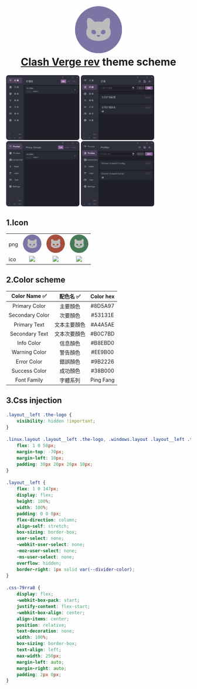 <h1 align="center">
  <img src="icon-flat-colorful/common.png" alt="Clash" width="128" />
  <br>
  <a href="https://github.com/clash-verge-rev/clash-verge-rev">Clash Verge rev</a> theme scheme
  <br>
</h1>

<img src="preview/代理.png" alt="代理" width="200" /> <img src="preview/訂閱.png" alt="訂閱" width="200" /> <img src="preview/proxies.png" alt="proxies" width="200" /> <img src="preview/profiles.png" alt="profiles" width="200" />

## 1.Icon

<table>
<tr>
 <td>png</td>
 <td align="center"><img src="icon-flat-colorful/common.png?raw=true" width="50px"></td>
 <td align="center"><img src="icon-flat-colorful/sysproxy.png?raw=true" width="50px"></td>
 <td align="center"><img src="icon-flat-colorful/tun.png?raw=true" width="50px"></td>
</tr>
<tr>
 <td>ico</td>
 <td align="center"><img src="icon-flat-colorful/common.ico?raw=true" width="50px"></td>
 <td align="center"><img src="icon-flat-colorful/sysproxy.ico?raw=true" width="50px"></td>
 <td align="center"><img src="icon-flat-colorful/tun.ico?raw=true" width="50px"></td>
</tr>
</table>

## 2.Color scheme

| Color Name ✅         | 配色名 ✅     | Color hex    |
|:---------------------:|:-------------:|:------------:|
| Primary Color         | 主要顏色       | #8D5A97      |
| Secondary Color       | 次要顏色       | #53131E      |
| Primary Text          | 文本主要顏色    | #A4A5AE      |
| Secondary Text        | 文本次要顏色    | #B0C7BD      |
| Info Color            | 信息顏色       | #B8EBD0      |
| Warning Color         | 警告顏色       | #EE9B00      |
| Error Color           | 錯誤顏色       | #9B2226      |
| Success Color         | 成功顏色       | #38B000      |
| Font Family           | 字體系列       | Ping Fang    |

## 3.Css injection

```css
.layout__left .the-logo {
    visibility: hidden !important;
}

.linux.layout .layout__left .the-logo, .windows.layout .layout__left .the-logo, .unknown.layout .layout__left .the-logo {
    flex: 1 0 58px;
    margin-top: -70px;
    margin-left: 10px;
    padding: 30px 20px 26px 10px;
}

.layout__left {
    flex: 1 0 147px;
    display: flex;
    height: 100%;
    width: 100%;
    padding: 0 0 0px;
    flex-direction: column;
    align-self: stretch;
    box-sizing: border-box;
    user-select: none;
    -webkit-user-select: none;
    -moz-user-select: none;
    -ms-user-select: none;
    overflow: hidden;
    border-right: 1px solid var(--divider-color);
}

.css-79rra8 {
    display: flex;
    -webkit-box-pack: start;
    justify-content: flex-start;
    -webkit-box-align: center;
    align-items: center;
    position: relative;
    text-decoration: none;
    width: 100%;
    box-sizing: border-box;
    text-align: left;
    max-width: 250px;
    margin-left: auto;
    margin-right: auto;
    padding: 2px 0px;
}
```
